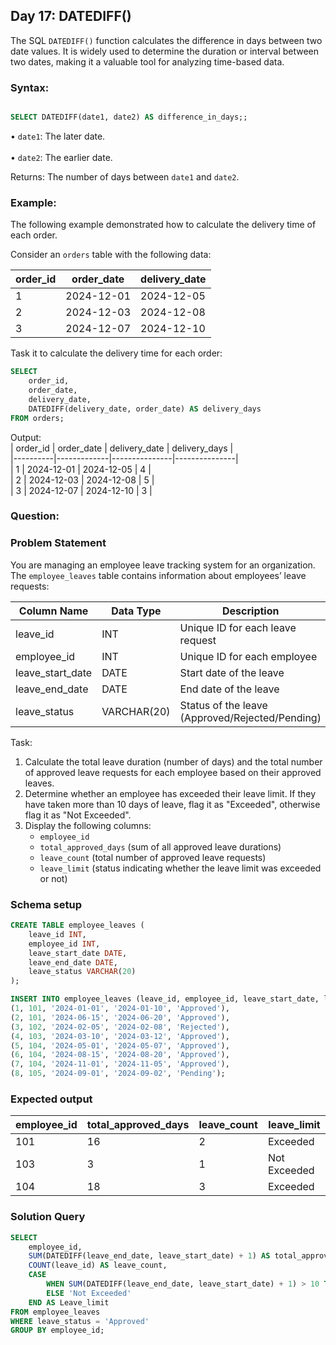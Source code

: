## Day 17: DATEDIFF()

The SQL `DATEDIFF()` function calculates the difference in days between two date values. It is widely used to determine the duration or interval between two dates, making it a valuable tool for analyzing time-based data.  

### Syntax:

```sql

SELECT DATEDIFF(date1, date2) AS difference_in_days;; 
```

• `date1`: The later date.  
<br>• `date2`: The earlier date.  

Returns: The number of days between `date1` and `date2`. 

### Example:

The following example demonstrated how to calculate the delivery time of each order.

Consider an `orders` table with the following data:  

| order_id | order_date  | delivery_date |  
|----------|-------------|---------------|  
| 1        | 2024-12-01  | 2024-12-05    |  
| 2        | 2024-12-03  | 2024-12-08    |  
| 3        | 2024-12-07  | 2024-12-10    |  

Task it to calculate the delivery time for each order:  

```sql
SELECT 
    order_id, 
    order_date, 
    delivery_date, 
    DATEDIFF(delivery_date, order_date) AS delivery_days
FROM orders;
```

Output:  
| order_id | order_date  | delivery_date | delivery_days |  
|----------|-------------|---------------|---------------|  
| 1        | 2024-12-01  | 2024-12-05    | 4             |  
| 2        | 2024-12-03  | 2024-12-08    | 5             |  
| 3        | 2024-12-07  | 2024-12-10    | 3             |  

### Question:

### Problem Statement

You are managing an employee leave tracking system for an organization. The `employee_leaves` table contains information about employees’ leave requests:  

| Column Name        | Data Type     | Description                                     |  
|--------------------|---------------|-------------------------------------------------|  
| leave_id           | INT           | Unique ID for each leave request                |  
| employee_id        | INT           | Unique ID for each employee                     |  
| leave_start_date   | DATE          | Start date of the leave                         |  
| leave_end_date     | DATE          | End date of the leave                           |  
| leave_status       | VARCHAR(20)   | Status of the leave (Approved/Rejected/Pending) |  

Task:  

1. Calculate the total leave duration (number of days) and the total number of approved leave requests for each employee based on their approved leaves.  
2. Determine whether an employee has exceeded their leave limit. If they have taken more than 10 days of leave, flag it as "Exceeded", otherwise flag it as "Not Exceeded".  
3. Display the following columns:  
   - `employee_id`  
   - `total_approved_days` (sum of all approved leave durations)  
   - `leave_count` (total number of approved leave requests)  
   - `leave_limit` (status indicating whether the leave limit was exceeded or not)   
   
### Schema setup

```sql
CREATE TABLE employee_leaves (
    leave_id INT,
    employee_id INT,
    leave_start_date DATE,
    leave_end_date DATE,
    leave_status VARCHAR(20)
);

INSERT INTO employee_leaves (leave_id, employee_id, leave_start_date, leave_end_date, leave_status) VALUES
(1, 101, '2024-01-01', '2024-01-10', 'Approved'),
(2, 101, '2024-06-15', '2024-06-20', 'Approved'),
(3, 102, '2024-02-05', '2024-02-08', 'Rejected'),
(4, 103, '2024-03-10', '2024-03-12', 'Approved'),
(5, 104, '2024-05-01', '2024-05-07', 'Approved'),
(6, 104, '2024-08-15', '2024-08-20', 'Approved'),
(7, 104, '2024-11-01', '2024-11-05', 'Approved'),
(8, 105, '2024-09-01', '2024-09-02', 'Pending');
```

### Expected output

| employee_id | total_approved_days  | leave_count | leave_limit    | 
|-------------|----------------------|-------------|----------------|
| 101         | 16                   | 2           |  Exceeded      |
| 103         |  3                   | 1           |  Not Exceeded  |             
| 104         | 18                   | 3           |  Exceeded      |

### Solution Query

```sql
SELECT 
    employee_id,
    SUM(DATEDIFF(leave_end_date, leave_start_date) + 1) AS total_approved_days,
    COUNT(leave_id) AS leave_count,
    CASE 
        WHEN SUM(DATEDIFF(leave_end_date, leave_start_date) + 1) > 10 THEN 'Exceeded'
        ELSE 'Not Exceeded'
    END AS Leave_limit
FROM employee_leaves
WHERE leave_status = 'Approved'
GROUP BY employee_id;
```
